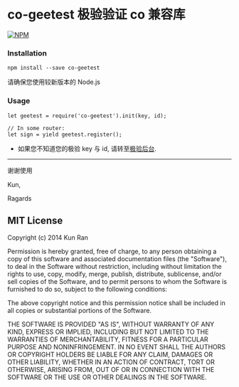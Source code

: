 # co-geetest 极验验证 co 兼容库

[![NPM](https://nodei.co/npm/co-geetest.png)](https://nodei.co/npm/co-geetest/)

### Installation

```
npm install --save co-geetest
```

请确保您使用较新版本的 Node.js

### Usage

```
let geetest = require('co-geetest').init(key, id);

// In some router:
let sign = yield geetest.register();
```

- 如果您不知道您的极验 key 与 id, 请转至[极验后台](http://account.geetest.com/manage).

----
谢谢使用

Kun,

Ragards

## MIT License

Copyright (c) 2014 Kun Ran

Permission is hereby granted, free of charge, to any person obtaining a copy of this software and associated documentation files (the "Software"), to deal in the Software without restriction, including without limitation the rights to use, copy, modify, merge, publish, distribute, sublicense, and/or sell copies of the Software, and to permit persons to whom the Software is furnished to do so, subject to the following conditions:

The above copyright notice and this permission notice shall be included in all copies or substantial portions of the Software.

THE SOFTWARE IS PROVIDED "AS IS", WITHOUT WARRANTY OF ANY KIND, EXPRESS OR IMPLIED, INCLUDING BUT NOT LIMITED TO THE WARRANTIES OF MERCHANTABILITY, FITNESS FOR A PARTICULAR PURPOSE AND NONINFRINGEMENT. IN NO EVENT SHALL THE AUTHORS OR COPYRIGHT HOLDERS BE LIABLE FOR ANY CLAIM, DAMAGES OR OTHER LIABILITY, WHETHER IN AN ACTION OF CONTRACT, TORT OR OTHERWISE, ARISING FROM, OUT OF OR IN CONNECTION WITH THE SOFTWARE OR THE USE OR OTHER DEALINGS IN THE SOFTWARE.

[npm]: http://img.shields.io/npm/v/co-geetest.svg?style=flat-square
